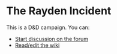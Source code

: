 # The Rayden Incident

This is a D&D campaign. You can:

- [Start discussion on the forum](https://github.com/haberdashPI/dnd_rayden_incident/discussions)
- [Read/edit the wiki](https://github.com/haberdashPI/dnd_rayden_incident/wiki)

